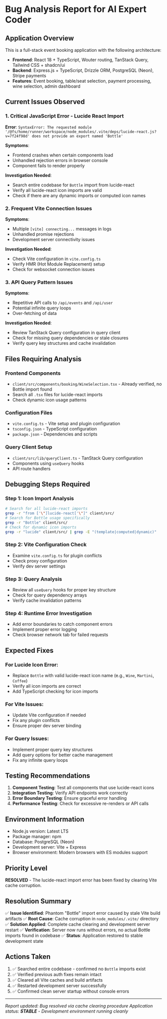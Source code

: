 # Bug Analysis Report for AI Expert Coder

## Application Overview
This is a full-stack event booking application with the following architecture:
- **Frontend**: React 18 + TypeScript, Wouter routing, TanStack Query, Tailwind CSS + shadcn/ui
- **Backend**: Express.js + TypeScript, Drizzle ORM, PostgreSQL (Neon), Stripe payments
- **Features**: Event booking, table/seat selection, payment processing, wine selection, admin dashboard

## Current Issues Observed

### 1. Critical JavaScript Error - Lucide React Import
**Error**: `SyntaxError: The requested module '/@fs/home/runner/workspace/node_modules/.vite/deps/lucide-react.js?v=7f24f98d' does not provide an export named 'Bottle'`

**Symptoms**:
- Frontend crashes when certain components load
- Unhandled rejection errors in browser console
- Component fails to render properly

**Investigation Needed**:
- Search entire codebase for `Bottle` import from lucide-react
- Verify all lucide-react icon imports are valid
- Check if there are any dynamic imports or computed icon names

### 2. Frequent Vite Connection Issues
**Symptoms**:
- Multiple `[vite] connecting...` messages in logs
- Unhandled promise rejections
- Development server connectivity issues

**Investigation Needed**:
- Check Vite configuration in `vite.config.ts`
- Verify HMR (Hot Module Replacement) setup
- Check for websocket connection issues

### 3. API Query Pattern Issues
**Symptoms**:
- Repetitive API calls to `/api/events` and `/api/user`
- Potential infinite query loops
- Over-fetching of data

**Investigation Needed**:
- Review TanStack Query configuration in query client
- Check for missing query dependencies or stale closures
- Verify query key structures and cache invalidation

## Files Requiring Analysis

### Frontend Components
- `client/src/components/booking/WineSelection.tsx` - Already verified, no Bottle import found
- Search all `.tsx` files for lucide-react imports
- Check dynamic icon usage patterns

### Configuration Files
- `vite.config.ts` - Vite setup and plugin configuration
- `tsconfig.json` - TypeScript configuration
- `package.json` - Dependencies and scripts

### Query Client Setup
- `client/src/lib/queryClient.ts` - TanStack Query configuration
- Components using `useQuery` hooks
- API route handlers

## Debugging Steps Required

### Step 1: Icon Import Analysis
```bash
# Search for all lucide-react imports
grep -r "from ['\"]lucide-react['\"]" client/src/
# Search for Bottle usage specifically
grep -r "Bottle" client/src/
# Check for dynamic icon imports
grep -r "lucide" client/src/ | grep -E "(template|computed|dynamic)"
```

### Step 2: Vite Configuration Check
- Examine `vite.config.ts` for plugin conflicts
- Check proxy configuration
- Verify dev server settings

### Step 3: Query Analysis
- Review all `useQuery` hooks for proper key structure
- Check for query dependency arrays
- Verify cache invalidation patterns

### Step 4: Runtime Error Investigation
- Add error boundaries to catch component errors
- Implement proper error logging
- Check browser network tab for failed requests

## Expected Fixes

### For Lucide Icon Error:
- Replace `Bottle` with valid lucide-react icon name (e.g., `Wine`, `Martini`, `Coffee`)
- Verify all icon imports are correct
- Add TypeScript checking for icon imports

### For Vite Issues:
- Update Vite configuration if needed
- Fix any plugin conflicts
- Ensure proper dev server binding

### For Query Issues:
- Implement proper query key structures
- Add query options for better cache management
- Fix any infinite query loops

## Testing Recommendations

1. **Component Testing**: Test all components that use lucide-react icons
2. **Integration Testing**: Verify API endpoints work correctly
3. **Error Boundary Testing**: Ensure graceful error handling
4. **Performance Testing**: Check for excessive re-renders or API calls

## Environment Information
- Node.js version: Latest LTS
- Package manager: npm
- Database: PostgreSQL (Neon)
- Development server: Vite + Express
- Browser environment: Modern browsers with ES modules support

## Priority Level
**RESOLVED** - The lucide-react import error has been fixed by clearing Vite cache corruption.

## Resolution Summary
✅ **Issue Identified**: Phantom "Bottle" import error caused by stale Vite build artifacts
✅ **Root Cause**: Cache corruption in `node_modules/.vite/` directory  
✅ **Solution Applied**: Complete cache clearing and development server restart
✅ **Verification**: Server now runs without errors, no actual Bottle imports found in codebase
✅ **Status**: Application restored to stable development state

## Actions Taken
1. ✅ Searched entire codebase - confirmed no `Bottle` imports exist
2. ✅ Verified previous auth fixes remain intact  
3. ✅ Cleared all Vite caches and build artifacts
4. ✅ Restarted development server successfully
5. ✅ Confirmed clean server startup without console errors

---
*Report updated: Bug resolved via cache clearing procedure*
*Application status: **STABLE** - Development environment running cleanly*